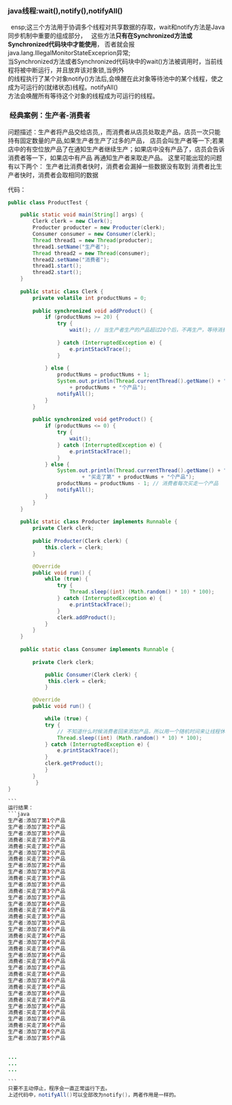### java线程:wait(),notify(),notifyAll()  
&ensp;ensp;这三个方法用于协调多个线程对共享数据的存取，wait和notify方法是Java同步机制中重要的组成部分，  
这些方法**只有在Synchronized方法或Synchronized代码块中才能使用**，
否者就会报java.lang.IllegalMonitorStateExceprion异常;  
当Synchronized方法或者Synchronized代码块中的wait()方法被调用时，当前线程将被中断运行，并且放弃该对象锁,当例外  
的线程执行了某个对象notify()方法后,会唤醒在此对象等待池中的某个线程，使之成为可运行的(就绪状态)线程。notifyAll()  
方法会唤醒所有等待这个对象的线程成为可运行的线程。  

###  经典案例：生产者-消费者  
问题描述：生产者将产品交给店员,，而消费者从店员处取走产品，店员一次只能持有固定数量的产品,如果生产者生产了过多的产品，
店员会叫生产者等一下;若果店中的有空位放产品了在通知生产者继续生产；如果店中没有产品了，店员会告诉消费者等一下，如果店中有产品
再通知生产者来取走产品。
这里可能出现的问题有以下两个：
 生产者比消费者快时，消费者会漏掉一些数据没有取到
 消费者比生产者快时，消费者会取相同的数据  
  
 代码：   
  
```java      
public class ProductTest {

	public static void main(String[] args) {
		Clerk clerk = new Clerk();
		Producter producter = new Producter(clerk);
		Consumer consumer = new Consumer(clerk);
		Thread thread1 = new Thread(producter);
		thread1.setName("生产者");
		Thread thread2 = new Thread(consumer);
		thread2.setName("消费者");
		thread1.start();
		thread2.start();
	}
	
	public static class Clerk {
		private volatile int productNums = 0; 
		
		public synchronized void addProduct() {
			if (productNums >= 20) {
				try {  
				    wait(); // 当生产者生产的产品超过20个后，不再生产，等待消费者来买走产品   
				   
				} catch (InterruptedException e) {  
				    e.printStackTrace();  
				}  
				
			} else {
				productNums = productNums + 1;  
				System.out.println(Thread.currentThread().getName() + ":" + "添加了第"
				    + productNums + "个产品");  
				notifyAll();
			}
		}
		
		public synchronized void getProduct() {
			if (productNums <= 0) {
				try {
					wait();
				} catch (InterruptedException e) {
					e.printStackTrace();
				}
			} else {
				System.out.println(Thread.currentThread().getName() + ":"
						+ "买走了第" + productNums + "个产品");
				productNums = productNums - 1; // 消费者每次买走一个产品
				notifyAll();
			}
		}
	}
	
	public static class Producter implements Runnable {
		private Clerk clerk;
		
		public Producter(Clerk clerk) {
			this.clerk = clerk;
		}

		@Override
		public void run() {
			while (true) {
				try {
					Thread.sleep((int) (Math.random() * 10) * 100);
				} catch (InterruptedException e) {
					e.printStackTrace();
				}
				clerk.addProduct();
			}
		}
	}
	
	public static class Consumer implements Runnable {
		
		private Clerk clerk;

        	public Consumer(Clerk clerk) {
           	 this.clerk = clerk;
        	}

		@Override
		public void run() {

		    while (true) {
			try {
			    // 不知道什么时候消费者回来添加产品，所以用一个随机时间来让线程休眠，模拟消费者来访的不定时
			    Thread.sleep((int) (Math.random() * 10) * 100);
			} catch (InterruptedException e) {
			    e.printStackTrace();
			}
			clerk.getProduct();
		    }
		}
         }
}

```    
运行结果：  
```java  
生产者:添加了第1个产品
生产者:添加了第2个产品
生产者:添加了第3个产品
消费者:买走了第3个产品
消费者:买走了第2个产品
生产者:添加了第2个产品
消费者:买走了第2个产品
生产者:添加了第2个产品
生产者:添加了第3个产品
消费者:买走了第3个产品
生产者:添加了第3个产品
消费者:买走了第3个产品
生产者:添加了第3个产品
生产者:添加了第4个产品
消费者:买走了第4个产品
消费者:买走了第3个产品
生产者:添加了第3个产品
生产者:添加了第4个产品
消费者:买走了第4个产品
生产者:添加了第4个产品
消费者:买走了第4个产品
生产者:添加了第4个产品
消费者:买走了第4个产品
生产者:添加了第4个产品
消费者:买走了第4个产品
生产者:添加了第4个产品
消费者:买走了第4个产品
生产者:添加了第4个产品
消费者:买走了第4个产品
生产者:添加了第4个产品
消费者:买走了第4个产品
生产者:添加了第4个产品
消费者:买走了第4个产品
生产者:添加了第4个产品
生产者:添加了第5个产品

 
...
...
...

```    
只要不主动停止，程序会一直正常运行下去。  
上述代码中，notifyAll()可以全部改为notify()，两者作用是一样的。

   
   

 
